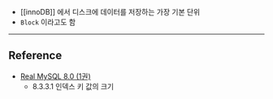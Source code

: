 - [[innoDB]] 에서 디스크에 데이터를 저장하는 가장 기본 단위
- `Block` 이라고도 함

---
## Reference
 -  [Real MySQL 8.0 (1권)](https://product.kyobobook.co.kr/detail/S000001766482)
	 - 8.3.3.1 인덱스 키 값의 크기